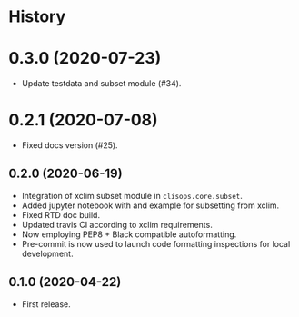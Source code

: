# History

# 0.3.0 (2020-07-23)

* Update testdata and subset module (#34).

# 0.2.1 (2020-07-08)

* Fixed docs version (#25).

## 0.2.0 (2020-06-19)

* Integration of xclim subset module in `clisops.core.subset`.
* Added jupyter notebook with and example for subsetting from xclim.
* Fixed RTD doc build.
* Updated travis CI according to xclim requirements.
* Now employing PEP8 + Black compatible autoformatting.
* Pre-commit is now used to launch code formatting inspections for local development.

## 0.1.0 (2020-04-22)

* First release.
